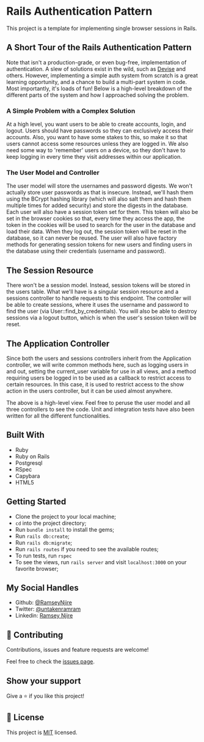 # Rails Authentication Pattern

This project is a template for implementing single browser sessions in Rails.

## A Short Tour of the Rails Authentication Pattern

Note that isn't a production-grade, or even bug-free, implementation of authentication. A slew of solutions exist in the wild, such as [Devise](https://github.com/heartcombo/devise) and others. However, implementing a simple auth system from scratch is a great learning opportunity, and a chance to build a multi-part system in code. Most importantly, it's loads of fun! Below is a high-level breakdown of the different parts of the system and how I approached solving the problem.

### A Simple Problem with a Complex Solution

At a high level, you want users to be able to create accounts, login, and logout. Users should have passwords so they can exclusively access their accounts. Also, you want to have some stakes to this, so make it so that users cannot access some resources unless they are logged in. We also need some way to 'remember' users on a device, so they don't have to keep logging in every time they visit addresses within our application.

### The User Model and Controller

The user model will store the usernames and password digests. We won't actually store user passwords as that is insecure. Instead, we'll hash them using the BCrypt hashing library (which will also salt them and hash them multiple times for added security) and store the digests in the database. Each user will also have a session token set for them. This token will also be set in the browser cookies so that, every time they access the app, the token in the cookies will be used to search for the user in the database and load their data. When they log out, the session token will be reset in the database, so it can never be reused. The user will also have factory methods for generating session tokens for new users and finding users in the database using their credentials (username and password).


## The Session Resource

There won't be a session model. Instead, session tokens will be stored in the users table. What we'll have is a singular session resource and a sessions controller to handle requests to this endpoint. The controller will be able to create sessions, where it uses the username and password to find the user (via User::find_by_credentials). You will also be able to destroy sessions via a logout button, which is when the user's session token will be reset.

## The Application Controller

Since both the users and sessions controllers inherit from the Application controller, we will write common methods here, such as logging users in and out, setting the current_user variable for use in all views, and a method requiring users be logged in to be used as a callback to restrict access to certain resources. In this case, it is used to restrict access to the show action in the users controller, but it can be used almost anywhere.



The above is a high-level view. Feel free to peruse the user model and all three controllers to see the code. Unit and integration tests have also been written for all the different functionalities.


## Built With

- Ruby
- Ruby on Rails
- Postgresql
- RSpec
- Capybara
- HTML5

## Getting Started

- Clone the project to your local machine;
- `cd` into the project directory;
- Run `bundle install` to install the gems;
- Run `rails db:create`;
- Run `rails db:migrate`;
- Run `rails routes` if you need to see the available routes;
- To run tests, run `rspec`
- To see the views, run `rails server` and visit `localhost:3000` on your favorite browser;

## My Social Handles

- Github: [@RamseyNjire](https://github.com/RamseyNjire)
- Twitter: [@untakenramram](https://twitter.com/untakenramram)
- Linkedin: [Ramsey Njire](https://www.linkedin.com/in/ramsey-njire-51984931/)


## 🤝 Contributing

Contributions, issues and feature requests are welcome!

Feel free to check the [issues page](issues/).

## Show your support

Give a ⭐️ if you like this project!

## 📝 License

This project is [MIT](lic.url) licensed.